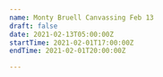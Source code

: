```yaml
---
name: Monty Bruell Canvassing Feb 13
draft: false
date: 2021-02-13T05:00:00Z
startTime: 2021-02-01T17:00:00Z
endTime: 2021-02-01T20:00:00Z

---
```

